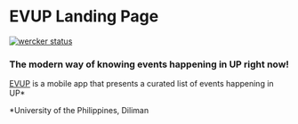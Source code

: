 # EVUP Landing Page

[![wercker status](https://app.wercker.com/status/cf49c70451dfd2536f4723281c5a848f/s "wercker status")](https://app.wercker.com/project/bykey/cf49c70451dfd2536f4723281c5a848f)
### The modern way of knowing events happening in UP right now!

[EVUP](//evup.updevcamp.com) is a mobile app that presents a curated list of events happening in UP*

*University of the Philippines, Diliman
